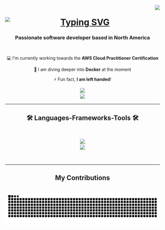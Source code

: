 <img align="right" src="https://visitor-badge.laobi.icu/badge?page_id=matthewyohannes.matthewyohannes" />


<h1 align="center">
  <a href="https://git.io/typing-svg">
    <img src="https://readme-typing-svg.herokuapp.com?font=Sixtyfour&duration=2000&pause=1000&color=52E667&background=FF366400&random=false&width=435&lines=Hi+There!%F0%9F%91%8B;I'm+Matthew+Yohannes." alt="Typing SVG" style="display: block; margin: 0 auto;" />
  </a>
</h1>


<h3 align = "center">Passionate software developer based in North America</h3>

<br/>

<div align="center">


💻 I'm currently working towards the **AWS Cloud Practitioner Certification**

📕 I am diving deeper into **Docker** at the moment

⚡️ Fun fact, **I am left handed**!

  
</div>


<div align="center">
  <a href="mailto:matthewyohannes77@gmail.com">
    <img src="https://img.shields.io/badge/Gmail-333333?style=for-the-badge&logo=gmail&logoColor=red"/>
  </a>
  <br/>
  <a href="https://www.linkedin.com/in/matthewyohannes/" target="_blank">
    <img src="https://img.shields.io/badge/LinkedIn-0077B5?style=for-the-badge&logo=linkedin&logoColor=white"/>
  </a>

  
</div>


<hr/>

<div>
  <h2 align="center">🛠️ Languages-Frameworks-Tools 🛠️</h2>
  <br/>
  <p align="center">
    <a href="https://skillicons.dev">
      <img src="https://skillicons.dev/icons?i=py,react,javascript,express,nodejs,cpp,aws"> <br/>
      <img src="https://skillicons.dev/icons?i=html,css,flask,git,mongodb,npm,r,git,tailwind,postman,vite">
    </a>
  </p>
</div>

<br/>
<hr/>

<div align="center">
  <h2> My Contributions</h2>
  <br>
  <img alt="snake eating my contributions" src="https://raw.githubusercontent.com/matthewyohannes/matthewyohannes/output/github-contribution-grid-snake.svg" />
  <br/><br/><br/>
<div/>



